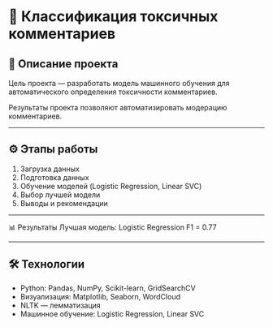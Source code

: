 # 🧹 Классификация токсичных комментариев

## 📌 Описание проекта

Цель проекта — разработать модель машинного обучения для автоматического определения токсичности комментариев.

Результаты проекта позволяют автоматизировать модерацию комментариев.

---

## ⚙️ Этапы работы
1.  Загрузка данных
3.  Подготовка данных
4.  Обучение моделей (Logistic Regression, Linear SVC)
5.  Выбор лучшей модели
6.  Выводы и рекомендации

---

📊 Результаты
Лучшая модель: Logistic Regression
F1 = 0.77

---

## 🛠 Технологии

- Python: Pandas, NumPy, Scikit-learn, GridSearchCV
- Визуализация: Matplotlib,   Seaborn, WordCloud
- NLTK — лемматизация 
- Машинное обучение: Logistic Regression, Linear SVC
